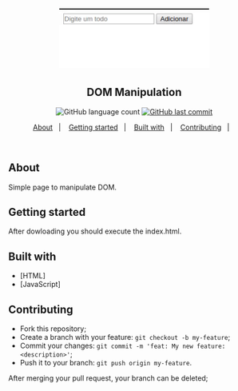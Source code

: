 <h1 align="center">
    <img alt="DOM Manitulation" title="#dommanipulation" src="App/imagens/todo.gif" width="300px" />
</h1>

<h2 align="center">
  DOM Manipulation
</h2>
<p align="center">
  <img alt="GitHub language count" src="https://img.shields.io/github/languages/count/DebAmorim/dom_manipulation">
  
  <a href="https://github.com/DebAmorim/dom_manipulation/commits/master">
    <img alt="GitHub last commit" src="https://img.shields.io/github/last-commit/DebAmorim/dom_manipulation">
  </a>

</p>

<!-- <p align="center">
    <a href="https://insomnia.rest/run/?label=Be%20The%20Hero%20API&uri=https%3A%2F%2Fraw.githubusercontent.com%2Fvsalbuq%2Fbe-the-hero%2Fmaster%2FInsomnia_2020-03-25.json" target="_blank"><img src="https://insomnia.rest/images/run.svg" alt="Run in Insomnia"></a>
</p> -->

<p align="center">
  <a href="#about">About</a>&nbsp;&nbsp;&nbsp;|&nbsp;&nbsp;&nbsp;
  <a href="#getting-started">Getting started</a>&nbsp;&nbsp;&nbsp;|&nbsp;&nbsp;&nbsp;
  <a href="#built-with">Built with</a>&nbsp;&nbsp;&nbsp;|&nbsp;&nbsp;&nbsp;
  <a href="#contributing">Contributing</a>&nbsp;&nbsp;&nbsp;|&nbsp;&nbsp;&nbsp;
</p>

<br>

<!-- <p align="center">
  <img alt="Frontend" src=".github/be-the-hero-desktop.gif" width="50%">
</p> -->


## About

Simple page to manipulate DOM.

## Getting started

After dowloading you should execute the index.html.


## Built with

* [HTML]
* [JavaScript]

<!-- ## Layout

 You can download the layout (`.sketch`) using [this link](.github/DevRadar.sketch).

To open it in any SO, use [Figma](https://figma.com). -->

## Contributing

* Fork this repository;
* Create a branch with your feature: `git checkout -b my-feature`;
* Commit your changes: `git commit -m 'feat: My new feature: <description>'`;
* Push it to your branch: `git push origin my-feature`.

After merging your pull request, your branch can be deleted;
